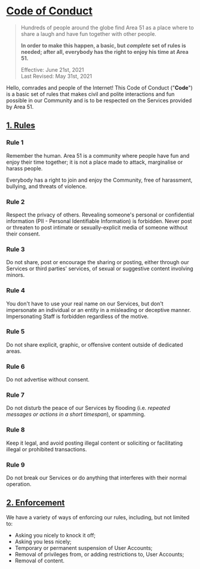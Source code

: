 # [Code of Conduct](/legal/code-of-conduct)

> Hundreds of people around the globe find Area 51 as a place where to share a laugh and have fun together with other people. 
>
> **In order to make this happen, a basic, but *complete* set of rules is needed; after all, everybody has the right to enjoy his time at Area 51.**
>
> Effective: June 21st, 2021<br/>Last Revised: May 31st, 2021

Hello, comrades and people of the Internet!
This Code of Conduct ("**Code**") is a basic set of rules that makes civil and polite interactions and fun possible in our Community and is to be respected on the Services provided by Area 51.

<h2 id="rules"><a href="#rules">1. Rules</a></h2>

### Rule 1

Remember the human. Area 51 is a community where people have fun and enjoy their time together; it is not a place made to attack, marginalise or harass people.

Everybody has a right to join and enjoy the Community, free of harassment, bullying, and threats of violence.

### Rule 2

Respect the privacy of others. Revealing someone's personal or confidential information (PII -  Personal Identifiable Information) is forbidden. Never post or threaten to post intimate or sexually-explicit media of someone without their consent.

### Rule 3

Do not share, post or encourage the sharing or posting, either through our Services or third parties' services, of sexual or suggestive content involving minors.

### Rule 4

You don't have to use your real name on our Services, but don't impersonate an individual or an entity in a misleading or deceptive manner. Impersonating Staff is forbidden regardless of the motive.

### Rule 5

Do not share explicit, graphic, or offensive content outside of dedicated areas.

### Rule 6

Do not advertise without consent.

### Rule 7

Do not disturb the peace of our Services by flooding (i.e. *repeated messages or actions in a short timespan*), or spamming.

### Rule 8

Keep it legal, and avoid posting illegal content or soliciting or facilitating illegal or prohibited transactions.

### Rule 9

Do not break our Services or do anything that interferes with their normal operation.

<h2 id="enforcement"><a href="#enforcement">2. Enforcement</a></h2>

We have a variety of ways of enforcing our rules, including, but not limited to:

- Asking you nicely to knock it off;
- Asking you less nicely;
- Temporary or permanent suspension of User Accounts;
- Removal of privileges from, or adding restrictions to, User Accounts;
- Removal of content.